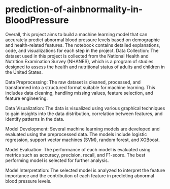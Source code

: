 # prediction-of-ainbnormality-in-BloodPressure
Overall, this project aims to build a machine learning model that can accurately predict abnormal blood pressure levels based on demographic and health-related features. The notebook contains detailed explanations, code, and visualizations for each step in the project.
Data Collection: The dataset used in this project is collected from the National Health and Nutrition Examination Survey (NHANES), which is a program of studies designed to assess the health and nutritional status of adults and children in the United States.

Data Preprocessing: The raw dataset is cleaned, processed, and transformed into a structured format suitable for machine learning. This includes data cleaning, handling missing values, feature selection, and feature engineering.

Data Visualization: The data is visualized using various graphical techniques to gain insights into the data distribution, correlation between features, and identify patterns in the data.

Model Development: Several machine learning models are developed and evaluated using the preprocessed data. The models include logistic regression, support vector machines (SVM), random forest, and XGBoost.

Model Evaluation: The performance of each model is evaluated using metrics such as accuracy, precision, recall, and F1-score. The best performing model is selected for further analysis.

Model Interpretation: The selected model is analyzed to interpret the feature importance and the contribution of each feature in predicting abnormal blood pressure levels.
